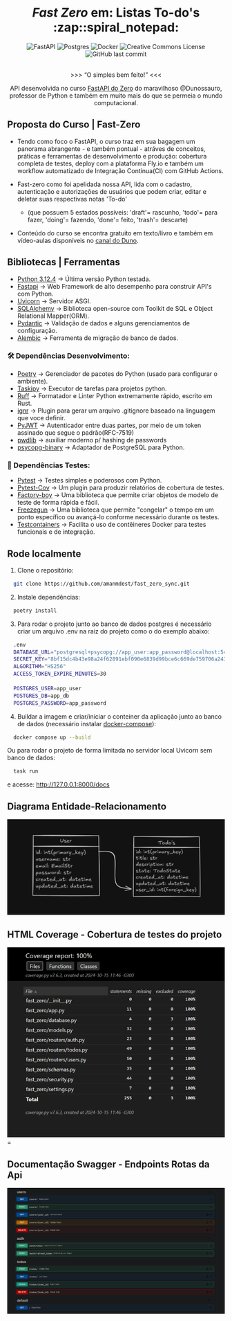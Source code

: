   <h1 align='center'><em>Fast Zero</em> em: Listas To-do's :zap::spiral_notepad:</h1>

<div align='center'>
<img alt="FastAPI" src="https://img.shields.io/badge/FastAPI-005571?logo=fastapi">
<img alt="Postgres" src="https://img.shields.io/badge/postgres-%23316192.svg?logo=postgresql&logoColor=white">
<img alt="Docker" src="https://img.shields.io/badge/docker-%230db7ed.svg?logo=docker&logoColor=white">
<img alt="Creative Commons License" src="https://img.shields.io/badge/License-Creative%20Commons-white">
<img alt="GitHub last commit" src="https://img.shields.io/github/last-commit/amanmdest/fast_zero_sync?color=orange">
</div>
<br>
<p align='center'>>>> <q>O simples bem feito!</q> <<<</p>
<p align='center'>API desenvolvida no curso <a href="https://fastapidozero.dunossauro.com/">FastAPI do Zero</a> do maravilhoso @Dunossauro, professor de Python e também em muito mais do que se permeia o mundo computacional.</p>

## Proposta do Curso | Fast-Zero 

- Tendo como foco o FastAPI, o curso traz em sua bagagem um panorama abrangente - e também pontual - atráves de conceitos, práticas e ferramentas de desenvolvimento e produção: cobertura completa de testes, deploy com a plataforma Fly.io e também um workflow automatizado de Integração Contínua(CI) com GitHub Actions.

- Fast-zero como foi apelidada nossa API, lida com o cadastro, autenticação e autorizações de usuários que podem criar, editar e deletar suas respectivas notas 'To-do'
  - (que possuem 5 estados possíveis: 'draft'= rascunho, 'todo'= para fazer, 'doing'= fazendo, 'done'= feito, 'trash'= descarte)

- Conteúdo do curso se encontra gratuito em texto/livro e também em vídeo-aulas disponíveis no [canal do Duno](https://www.youtube.com/playlist?list=PLOQgLBuj2-3IuFbt-wJw2p2NiV9WTRzIP).
## Bibliotecas | Ferramentas
- [Python 3.12.4](https://www.python.org/downloads/release/python-3124/) -> Última versão Python testada.
- [Fastapi](https://fastapi.tiangolo.com/) -> Web Framework de alto desempenho para construir API's com Python.
- [Uvicorn](https://www.uvicorn.org/) -> Servidor ASGI.
- [SQLAlchemy](https://docs.sqlalchemy.org/en/20/) -> Biblioteca open-source com Toolkit de SQL e Object Relational Mapper(ORM).
- [Pydantic](https://github.com/pydantic/pydantic/releases/tag/v2.9.2) -> Validação de dados e alguns gerenciamentos de configuração.
- [Alembic](https://alembic.sqlalchemy.org/en/latest/) -> Ferramenta de migração de banco de dados.
### 🛠️ Dependências Desenvolvimento:
- [Poetry](https://python-poetry.org/docs/#zsh) -> Gerenciador de pacotes do Python (usado para configurar o ambiente).
- [Taskipy](https://pypi.org/project/taskipy/) -> Executor de tarefas para projetos python.
- [Ruff](https://docs.astral.sh/ruff/) -> Formatador e Linter Python extremamente rápido, escrito em Rust.
- [ignr](https://pypi.org/project/ignr/) -> Plugin para gerar um arquivo .gitignore baseado na linguagem que voce definir.
- [PyJWT](https://pyjwt.readthedocs.io/en/stable/) -> Autenticador entre duas partes, por meio de um token assinado que segue o padrão(RFC-7519)
- [pwdlib](https://pypi.org/project/pwdlib/) -> auxiliar moderno p/ hashing de passwords
- [psycopg-binary](https://pypi.org/project/psycopg-binary/)  -> Adaptador de PostgreSQL para Python.
### 🧪 Dependências Testes:
- [Pytest](https://docs.pytest.org/en/stable/index.html) -> Testes simples e poderosos com Python.
- [Pytest-Cov](https://pytest-cov.readthedocs.io/en/latest/) -> Um plugin para produzir relatórios de cobertura de testes.
- [Factory-boy](https://factoryboy.readthedocs.io/en/latest/) -> Uma biblioteca que permite criar objetos de modelo de teste de forma rápida e fácil.
- [Freezegun](https://github.com/spulec/freezegun) -> Uma biblioteca que permite "congelar" o tempo em um ponto específico ou avançá-lo conforme necessário durante os testes.
- [Testcontainers](https://github.com/testcontainers) -> Facilita o uso de contêineres Docker para testes funcionais e de integração.
## Rode localmente
1. Clone o repositório:
```bash
  git clone https://github.com/amanmdest/fast_zero_sync.git
```
2. Instale dependências:
```bash
  poetry install
```
3. Para rodar o projeto junto ao banco de dados postgres é necessário criar um arquivo .env na raiz do projeto como o do exemplo abaixo:
```bash
  .env
  DATABASE_URL="postgresql+psycopg://app_user:app_password@localhost:5432/app_db"
  SECRET_KEY="8bf15dc4b43e98a24f62891ebf090e6839d99bce6c669de759706a243ef73737" # exemplo token_hex
  ALGORITHM="HS256"
  ACCESS_TOKEN_EXPIRE_MINUTES=30
  
  POSTGRES_USER=app_user
  POSTGRES_DB=app_db
  POSTGRES_PASSWORD=app_password
```
4. Buildar a imagem e criar/iniciar o conteiner da aplicação junto ao banco de dados (necessário instalar [docker-compose](https://docs.docker.com/compose/install/)):
```bash
  docker compose up --build
```
Ou para rodar o projeto de forma limitada no servidor local Uvicorn sem banco de dados:
```bash
  task run
```
e acesse: http://127.0.0.1:8000/docs

## Diagrama Entidade-Relacionamento
![DER](imagens/fast_zero_DER.png)
## HTML Coverage - Cobertura de testes do projeto
![HTML_COV](imagens/fast_zero_coverage.png)=
## Documentação Swagger - Endpoints Rotas da Api
![endpoints/ rotas](imagens/fast_zero_endpoints.png)
